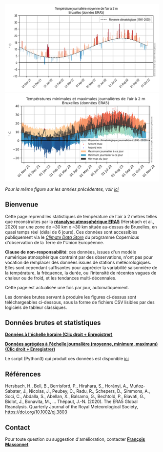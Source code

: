 
<p align="center">
<img src="./figs/T2m_Bruxelles_last365d.png" width="1200">
<img src="./figs/T2m_MinMaxBruxelles_last365d.png" width="1200">
</p>

_Pour la même figure sur les  années précédentes, voir [ici](./T2mAllYears.md)_

## Bienvenue
Cette page reprend les statistiques de température de l'air à 2 mètres telles que reconstruites par la **[réanalyse atmosphérique ERA5](https://rmets.onlinelibrary.wiley.com/doi/10.1002/qj.3803)** (Hersbach et al., 2020) sur une zone de ~30 km x ~30 km située au-dessus de Bruxelles, en quasi temps réel (délai de 6 jours). Ces données sont accessibles publiquement via le [_Climate Data Store_](https://cds.climate.copernicus.eu/cdsapp#!/dataset/reanalysis-era5-single-levels?tab=overview) du programme Copernicus d'observation de la Terre de l'Union Européenne.

**Clause de non-responsabilité**: ces données, issues d'un modèle numérique atmosphérique contraint par des observations, n'ont pas pour vocation de remplacer des données issues de stations météorologiques. Elles sont cependant suffisantes pour apprécier la variabilité saisonnière de la température, la fréquence, la durée, ou l'intensité de récentes vagues de chaleur ou de froid, et les tendances multi-décennales.

Cette page est actualisée une fois par jour, automatiquement.

Les données brutes servant à produire les figures ci-dessus sont téléchargeables ci-dessous, sous la forme de fichiers CSV lisibles par des logiciels de tableur classiques.


## Données brutes et statistiques

**[Données à l'échelle horaire (Clic droit + Enregistrer)](./output/hourly_T2M_Bruxelles.csv)**

**[Données agrégées à l'échelle journalière (moyenne, minimum, maximum) (Clic droit + Enregistrer)](./output/dailyStatistics_T2m_Bruxelles.csv)**

Le script (Python3) qui produit ces données est disponible [ici](./scripts/analysis_T2m.py)

## Références
Hersbach, H., Bell, B., Berrisford, P., Hirahara, S., Horányi, A., Muñoz‐Sabater, J., Nicolas, J., Peubey, C., Radu, R., Schepers, D., Simmons, A., Soci, C., Abdalla, S., Abellan, X., Balsamo, G., Bechtold, P., Biavati, G., Bidlot, J., Bonavita, M., … Thépaut, J.-N. (2020). The ERA5 Global Reanalysis. Quarterly Journal of the Royal Meteorological Society, https://doi.org/10.1002/qj.3803

## Contact
Pour toute question ou suggestion d'amélioration, contacter **[François Massonnet](mailto:francois.massonnet@uclouvain.be)**

